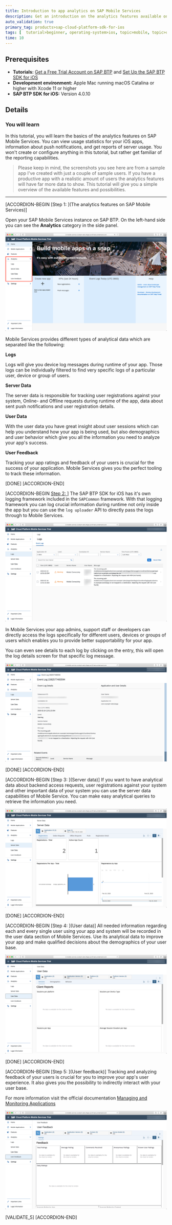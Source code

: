 ```yaml
---
title: Introduction to app analytics on SAP Mobile Services
description: Get an introduction on the analytics features available on SAP Mobile Services.
auto_validation: true
primary_tag: products>sap-cloud-platform-sdk-for-ios
tags: [  tutorial>beginner, operating-system>ios, topic>mobile, topic>odata, products>sap-business-technology-platform, products>sap-cloud-platform-sdk-for-ios ]
time: 10
---
```


## Prerequisites  
- **Tutorials:** [Get a Free Trial Account on SAP BTP](hcp-create-trial-account) and [Set Up the SAP BTP SDK for iOS](group.ios-sdk-setup)
- **Development environment:** Apple Mac running macOS Catalina or higher with Xcode 11 or higher
- **SAP BTP SDK for iOS:** Version 4.0.10

## Details
### You will learn  
In this tutorial, you will learn the basics of the analytics features on SAP Mobile Services. You can view usage statistics for your iOS apps, information about push notifications, and get reports of server usage. You won't create or configure anything in this tutorial, but rather get familiar of the reporting capabilities.

> Please keep in mind, the screenshots you see here are from a sample app I've created with just a couple of sample users. If you have a productive app with a realistic amount of users the analytics features will have far more data to show. This tutorial will give you a simple overview of the available features and possibilities.

---

[ACCORDION-BEGIN [Step 1: ](The analytics features on SAP Mobile Services)]

Open your SAP Mobile Services instance on SAP BTP. On the left-hand side you can see the **Analytics** category in the side panel.

![mobile-services](fiori-ios-hcpms-reporting-01.png)

Mobile Services provides different types of analytical data which are separated like the following:

**Logs**

Logs will give you device log messages during runtime of your app. Those logs can be individually filtered to find very specific logs of a particular user, device or group of users.

**Server Data**

The server data is responsible for tracking user registrations against your system, Online- and Offline requests during runtime of the app, data about sent push notifications and user registration details.

**User Data**

With the user data you have great insight about user sessions which can help you understand how your app is being used, but also demographics and user behavior which give you all the information you need to analyze your app's success.

**User Feedback**

Tracking your app ratings and feedback of your users is crucial for the success of your application. Mobile Services gives you the perfect tooling to track these information.

[DONE]
[ACCORDION-END]

[ACCORDION-BEGIN [Step 2: ](Logs)]
The SAP BTP SDK for iOS has it's own logging framework included in the `SAPCommon` framework. With that logging framework you can log crucial information during runtime not only inside the app but you can use the `log uploader` API to directly pass the logs through to Mobile Services.

![Logs](fiori-ios-hcpms-reporting-02.png)

In Mobile Services your app admins, support staff or developers can directly access the logs specifically for different users, devices or groups of users which enables you to provide better supportability for your app.

You can even see details to each log by clicking on the entry, this will open the log details screen for that specific log message.

![Logs](fiori-ios-hcpms-reporting-03.png)

[DONE]
[ACCORDION-END]

[ACCORDION-BEGIN [Step 3: ](Server data)]
If you want to have analytical data about backend access requests, user registrations against your system and other important data of your system you can use the server data capabilities of Mobile Service. You can make easy analytical queries to retrieve the information you need.

![Server Data](fiori-ios-hcpms-reporting-04.png)

[DONE]
[ACCORDION-END]

[ACCORDION-BEGIN [Step 4: ](User data)]
All needed information regarding each and every single user using your app and system will be recorded in the user data section of Mobile Services. Use its analytical data to improve your app and make qualified decisions about the demographics of your user base.

![Server Data](fiori-ios-hcpms-reporting-05.png)

[DONE]
[ACCORDION-END]

[ACCORDION-BEGIN [Step 5: ](User feedback)]
Tracking and analyzing feedback of your users is crucial for you to improve your app's user experience. It also gives you the possibility to indirectly interact with your user base.

For more information visit the official documentation [Managing and Monitoring Applications](https://help.sap.com/viewer/468990a67780424a9e66eb096d4345bb/Cloud/en-US/3761042151cc4e8999295dcc561454f2.html)

![Server Data](fiori-ios-hcpms-reporting-06.png)

[VALIDATE_5]
[ACCORDION-END]
